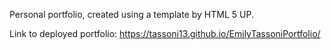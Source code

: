 Personal portfolio, created using a template by HTML 5 UP.

Link to deployed portfolio: https://tassoni13.github.io/EmilyTassoniPortfolio/ 
